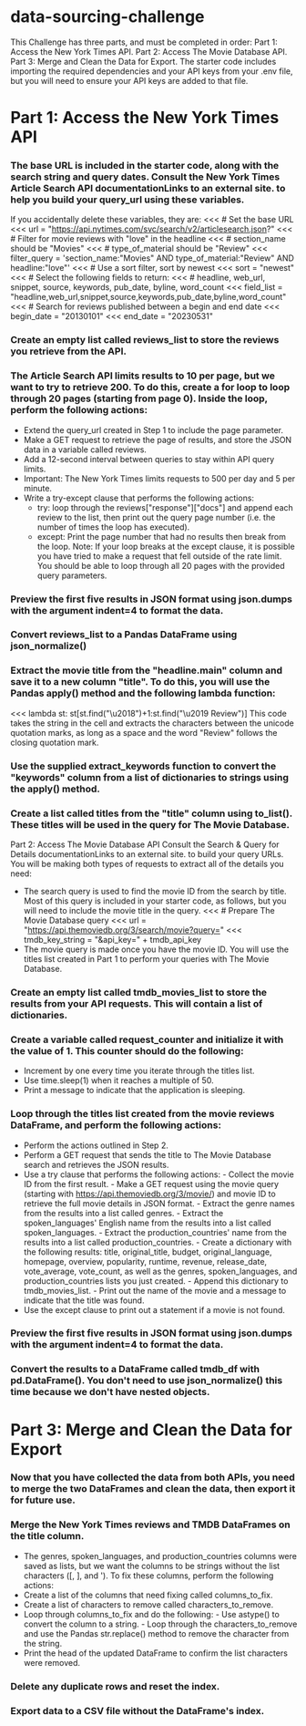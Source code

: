 # data-sourcing-challenge
This Challenge has three parts, and must be completed in order:
Part 1: Access the New York Times API.
Part 2: Access The Movie Database API.
Part 3: Merge and Clean the Data for Export.
The starter code includes importing the required dependencies and your API keys from your .env file, but you will need to ensure your API keys are added to that file.
# Part 1: Access the New York Times API
### The base URL is included in the starter code, along with the search string and query dates. Consult the New York Times Article Search API documentationLinks to an external site. to help you build your query_url using these variables.
If you accidentally delete these variables, they are:
<<< # Set the base URL
<<< url = "https://api.nytimes.com/svc/search/v2/articlesearch.json?"
<<< # Filter for movie reviews with "love" in the headline
<<< # section_name should be "Movies"
<<< # type_of_material should be "Review"
<<< filter_query = 'section_name:"Movies" AND type_of_material:"Review" AND headline:"love"'
<<< # Use a sort filter, sort by newest
<<< sort = "newest"
<<< # Select the following fields to return:
<<< # headline, web_url, snippet, source, keywords, pub_date, byline, word_count
<<< field_list = "headline,web_url,snippet,source,keywords,pub_date,byline,word_count"
<<< # Search for reviews published between a begin and end date
<<< begin_date = "20130101"
<<< end_date = "20230531"
### Create an empty list called reviews_list to store the reviews you retrieve from the API.
### The Article Search API limits results to 10 per page, but we want to try to retrieve 200. To do this, create a for loop to loop through 20 pages (starting from page 0). Inside the loop, perform the following actions:
 - Extend the query_url created in Step 1 to include the page parameter.
 - Make a GET request to retrieve the page of results, and store the JSON data in a variable called reviews.
 - Add a 12-second interval between queries to stay within API query limits.
 - Important: The New York Times limits requests to 500 per day and 5 per minute.
 - Write a try-except clause that performs the following actions:
     - try: loop through the reviews["response"]["docs"] and append each review to the list, then print out the query page number (i.e. the number of times the loop has executed).
     - except: Print the page number that had no results then break from the loop.
    Note: If your loop breaks at the except clause, it is possible you have tried to make a request that fell outside of the rate limit. You should be able to loop through all 20 pages with the provided query parameters.
### Preview the first five results in JSON format using json.dumps with the argument indent=4 to format the data.
### Convert reviews_list to a Pandas DataFrame using json_normalize()
### Extract the movie title from the "headline.main" column and save it to a new column "title". To do this, you will use the Pandas apply() method and the following lambda function:
<<< lambda st: st[st.find("\u2018")+1:st.find("\u2019 Review")]
This code takes the string in the cell and extracts the characters between the unicode quotation marks, as long as a space and the word "Review" follows the closing quotation mark.
### Use the supplied extract_keywords function to convert the "keywords" column from a list of dictionaries to strings using the apply() method.
### Create a list called titles from the "title" column using to_list(). These titles will be used in the query for The Movie Database.
Part 2: Access The Movie Database API
Consult the Search & Query for Details documentationLinks to an external site. to build your query URLs. You will be making both types of requests to extract all of the details you need:
 - The search query is used to find the movie ID from the search by title. Most of this query is included in your starter code, as follows, but you will need to include the movie title in the query.
<<< # Prepare The Movie Database query
<<< url = "https://api.themoviedb.org/3/search/movie?query="
<<< tmdb_key_string = "&api_key=" + tmdb_api_key
 - The movie query is made once you have the movie ID.
You will use the titles list created in Part 1 to perform your queries with The Movie Database.
### Create an empty list called tmdb_movies_list to store the results from your API requests. This will contain a list of dictionaries.
### Create a variable called request_counter and initialize it with the value of 1. This counter should do the following:
   - Increment by one every time you iterate through the titles list.
   - Use time.sleep(1) when it reaches a multiple of 50.
   - Print a message to indicate that the application is sleeping.
### Loop through the titles list created from the movie reviews DataFrame, and perform the following actions:
   - Perform the actions outlined in Step 2.
   - Perform a GET request that sends the title to The Movie Database search and retrieves the JSON results.
   - Use a try clause that performs the following actions:
    - Collect the movie ID from the first result.
    - Make a GET request using the movie query (starting with https://api.themoviedb.org/3/movie/) and movie ID to retrieve the full movie details in JSON format.
    - Extract the genre names from the results into a list called genres.
    - Extract the spoken_languages' English name from the results into a list called spoken_languages.
    - Extract the production_countries' name from the results into a list called production_countries.
    - Create a dictionary with the following results: title, original_title, budget, original_language, homepage, overview, popularity, runtime, revenue, release_date, vote_average, vote_count, as well as the genres, spoken_languages, and production_countries lists you just created.
    - Append this dictionary to tmdb_movies_list.
    - Print out the name of the movie and a message to indicate that the title was found.
   - Use the except clause to print out a statement if a movie is not found.
### Preview the first five results in JSON format using json.dumps with the argument indent=4 to format the data.
### Convert the results to a DataFrame called tmdb_df with pd.DataFrame(). You don't need to use json_normalize() this time because we don't have nested objects.
# Part 3: Merge and Clean the Data for Export
### Now that you have collected the data from both APIs, you need to merge the two DataFrames and clean the data, then export it for future use.
### Merge the New York Times reviews and TMDB DataFrames on the title column.
   - The genres, spoken_languages, and production_countries columns were saved as lists, but we want the columns to be strings without the list characters ([, ], and '). To fix these columns, perform the following actions:
   - Create a list of the columns that need fixing called columns_to_fix.
   - Create a list of characters to remove called characters_to_remove.
   - Loop through columns_to_fix and do the following:
    - Use astype() to convert the column to a string.
    - Loop through the characters_to_remove and use the Pandas str.replace() method to remove the character from the string.
   - Print the head of the updated DataFrame to confirm the list characters were removed.
### Delete any duplicate rows and reset the index.
### Export data to a CSV file without the DataFrame's index.
